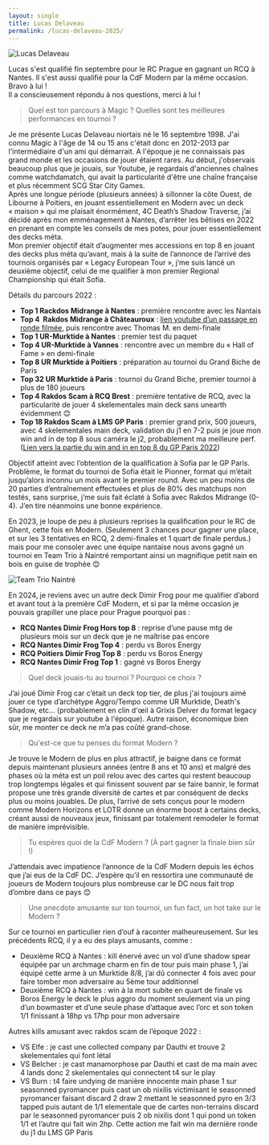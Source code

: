 ```yaml
---
layout: single
title: Lucas Delaveau
permalink: /lucas-delaveau-2025/
---
```


<p class="text-align-center"><img src="{{ site.url }}{{ site.baseurl }}/assets/images/lucas_delaveau_photo.jpg" alt="Lucas Delaveau" /></p>

Lucas s'est qualifié fin septembre pour le RC Prague en gagnant un RCQ à Nantes. Il s'est aussi qualifié pour la CdF Modern par la même occasion. Bravo à lui !  
Il a conscieusement répondu à nos questions, merci à lui !

> Quel est ton parcours à Magic ? Quelles sont tes meilleures performances en tournoi ?

Je me présente Lucas Delaveau niortais né le 16 septembre 1998. J'ai connu Magic à l'âge de 14 ou 15 ans c'était donc en 2012-2013 par l'intermédiaire d'un ami qui démarrait. A l'époque je ne connaissais pas grand monde et les occasions de jouer étaient rares. Au début, j'observais beaucoup plus que je jouais, sur Youtube, je regardais d'anciennes chaînes comme watchdamatch, qui avait la particularité d'être une chaîne française et plus récemment SCG Star City Games.  
Après une longue période (plusieurs années) à sillonner la côte Ouest, de Libourne à Poitiers, en jouant essentiellement en Modern avec un deck « maison » qui me plaisait énormément, 4C Death’s Shadow Traverse, j’ai décidé après mon emménagement à Nantes, d’arrêter les bêtises en 2022 en prenant en compte les conseils de mes potes, pour jouer essentiellement des decks méta.  
Mon premier objectif était d’augmenter mes accessions en top 8 en jouant des decks plus méta qu’avant, mais à la suite de l’annonce de l’arrivé des tournois organisés par « Legacy European Tour », j’me suis lancé un deuxième objectif, celui de me qualifier à mon premier Regional Championship qui était Sofia.

Détails du parcours 2022 :
- **Top 1 Rackdos Midrange à Nantes** : première rencontre avec les Nantais
- **Top 4  Rakdos Midrange à Châteauroux** : [lien youtube d’un passage en ronde filmée](https://www.youtube.com/watch?v=oO3HBxTueVI&list=PL_MTgAlEK_O6vd-wvF3z7QfaqEutUWThb), puis rencontre avec Thomas M. en demi-finale
- **Top 1 UR-Murktide à Nantes** : premier test du paquet
- **Top 4 UR-Murktide à Vannes** : rencontre avec un membre du « Hall of Fame » en demi-finale
- **Top 8 UR Murktide à Poitiers** : préparation au tournoi du Grand Biche de Paris
- **Top 32 UR Murktide à Paris** : tournoi du Grand Biche, premier tournoi à plus de 180 joueurs
- **Top 4 Rakdos Scam à RCQ Brest** : première tentative de RCQ, avec la particularité de jouer 4 skelementales main deck sans unearth évidemment 😊
- **Top 18 Rakdos Scam à LMS GP Paris** : premier grand prix, 500 joueurs, avec 4 skelementales main deck, validation du j1 en 7-2 puis je joue mon win and in de top 8 sous caméra le j2, probablement ma meilleure perf. ([Lien vers la partie du win and in en top 8 du GP Paris 2022](https://www.youtube.com/watch?v=Hks-_aJlLVw&list=PL_MTgAlEK_O6vd-wvF3z7QfaqEutUWThb&index=2))

Objectif atteint avec l’obtention de la qualification à Sofia par le GP Paris. Problème, le format du tournoi de Sofia était le Pionner, format qui m’était jusqu’alors inconnu un mois avant le premier round. Avec un peu moins de 20 parties d’entraînement effectuées et plus de 80% des matchups non testés, sans surprise, j’me suis fait éclaté à Sofia avec Rakdos Midrange (0-4). J’en tire néanmoins une bonne expérience.

En 2023, je loupe de peu à plusieurs reprises la qualification pour le RC de Ghent, cette fois en Modern. (Seulement 3 chances pour gagner une place, et sur les 3 tentatives en RCQ, 2 demi-finales et 1 quart de finale perdus.) mais pour me consoler avec une équipe nantaise nous avons gagné un tournoi en Team Trio à Naintré remportant ainsi un magnifique petit nain en bois en guise de trophée 😊

<p class="text-align-center"><img src="{{ site.url }}{{ site.baseurl }}/assets/images/Papy fait de la resistance.jpg" alt="Team Trio Naintré" /></p>

En 2024, je reviens avec un autre deck Dimir Frog pour me qualifier d’abord et avant tout à la première CdF Modern, et si par la même occasion je pouvais grapiller une place pour Prague pourquoi pas :
- **RCQ Nantes Dimir Frog Hors top 8** : reprise d’une pause mtg de plusieurs mois sur un deck que je ne maîtrise pas encore
- **RCQ Nantes Dimir Frog Top 4** : perdu vs Boros Energy
- **RCQ Poitiers Dimir Frog Top 8** : perdu vs Boros Energy
- **RCQ Nantes Dimir Frog Top 1** : gagné vs Boros Energy

> Quel deck jouais-tu au tournoi ? Pourquoi ce choix ?

J’ai joué Dimir Frog car c’était un deck top tier, de plus j'ai toujours aimé jouer ce type d’archétype Aggro/Tempo comme UR Murktide, Death's Shadow, etc… (probablement en clin d'œil à Grixis Delver du format legacy que je regardais sur youtube à l'époque). Autre raison, économique bien sûr, me monter ce deck ne m’a pas coûté grand-chose.

> Qu'est-ce que tu penses du format Modern ?

Je trouve le Modern de plus en plus attractif, je baigne dans ce format depuis maintenant plusieurs années (entre 8 ans et 10 ans) et malgré des phases où la méta est un poil relou avec des cartes qui restent beaucoup trop longtemps légales et qui finissent souvent par se faire bannir, le format propose une très grande diversité de cartes et par conséquent de decks plus ou moins jouables. De plus, l’arrivé de sets conçus pour le modern comme Modern Horizons et LOTR donne un énorme boost à certains decks, créant aussi de nouveaux jeux, finissant par totalement remodeler le format de manière imprévisible.

> Tu espères quoi de la CdF Modern ? (À part gagner la finale bien sûr !)

J’attendais avec impatience l’annonce de la CdF Modern depuis les échos que j’ai eus de la CdF DC. J’espère qu’il en ressortira une communauté de joueurs de Modern toujours plus nombreuse car le DC nous fait trop d’ombre dans ce pays 😊

> Une anecdote amusante sur ton tournoi, un fun fact, un hot take sur le Modern ?

Sur ce tournoi en particulier rien d’ouf à raconter malheureusement. Sur les précédents RCQ, il y a eu des plays amusants, comme : 
- Deuxième RCQ à Nantes : kill énervé avec un vol d’une shadow spear équipée par un archmage charm en fin de tour puis main phase 1, j’ai équipé cette arme à un Murktide 8/8, j’ai dû connecter 4 fois avec pour faire tomber mon adversaire au 5ème tour additionnel
- Deuxième RCQ à Nantes : win à la mort subite en quart de finale vs Boros Energy le deck le plus aggro du moment seulement via un ping d’un bowmaster et d’une seule phase d’attaque avec l’orc et son token 1/1 finissant à 18hp vs 17hp pour mon adversaire

Autres kills amusant avec rakdos scam de l’époque 2022 :
- VS Elfe : je cast une collected company par Dauthi et trouve 2 skelementales qui font létal
- VS Belcher : je cast manamorphose par Dauthi et cast de ma main avec 4 lands donc 2 skelementales qui connectent t4 sur le play
- VS Burn : t4 faire undying de manière innocente main phase 1 sur seasonned pyromancer puis cast un ob nixilis victimisant le seasonned pyromancer faisant discard 2 draw 2 mettant le seasonned pyro en 3/3 tapped puis autant de 1/1 elementale que de cartes non-terrains discard par le seasonned pyromancer puis 2 ob nixilis dont 1 qui pond un token 1/1 et l’autre qui fait win 2hp. Cette action me fait win ma dernière ronde du j1 du LMS GP Paris
